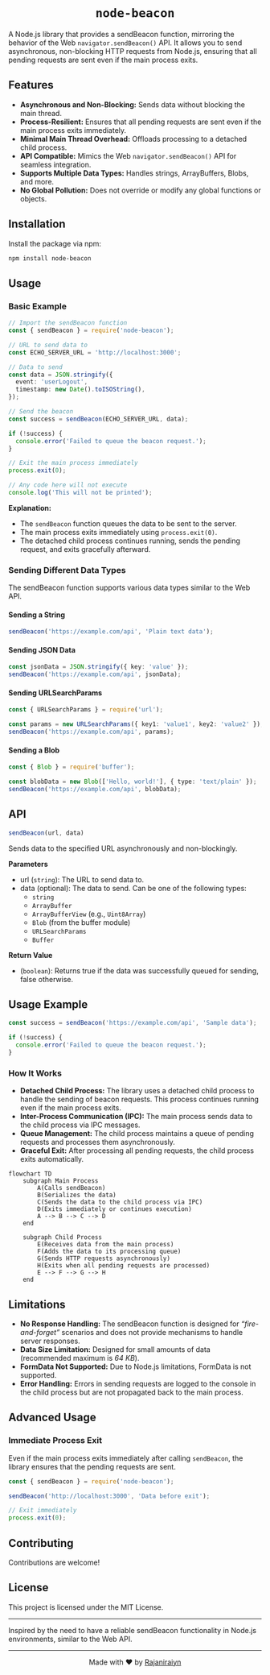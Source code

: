 <div align="center">

# `node-beacon`

</div>

A Node.js library that provides a sendBeacon function, mirroring the behavior of the Web `navigator.sendBeacon()` API. It allows you to send asynchronous, non-blocking HTTP requests from Node.js, ensuring that all pending requests are sent even if the main process exits.


## Features

 - **Asynchronous and Non-Blocking:** Sends data without blocking the main thread.
 - **Process-Resilient:** Ensures that all pending requests are sent even if the main process exits immediately.
 - **Minimal Main Thread Overhead:** Offloads processing to a detached child process.
 - **API Compatible:** Mimics the Web `navigator.sendBeacon()` API for seamless integration.
 - **Supports Multiple Data Types:** Handles strings, ArrayBuffers, Blobs, and more.
 - **No Global Pollution:** Does not override or modify any global functions or objects.

## Installation

Install the package via npm:

```bash
npm install node-beacon
```

## Usage

### Basic Example

```ts
// Import the sendBeacon function
const { sendBeacon } = require('node-beacon');

// URL to send data to
const ECHO_SERVER_URL = 'http://localhost:3000';

// Data to send
const data = JSON.stringify({
  event: 'userLogout',
  timestamp: new Date().toISOString(),
});

// Send the beacon
const success = sendBeacon(ECHO_SERVER_URL, data);

if (!success) {
  console.error('Failed to queue the beacon request.');
}

// Exit the main process immediately
process.exit(0);

// Any code here will not execute
console.log('This will not be printed');
```

**Explanation:**
 - The `sendBeacon` function queues the data to be sent to the server.
 - The main process exits immediately using `process.exit(0)`.
 - The detached child process continues running, sends the pending request, and exits gracefully afterward.

### Sending Different Data Types

The sendBeacon function supports various data types similar to the Web API.

#### Sending a String

```ts
sendBeacon('https://example.com/api', 'Plain text data');
```

#### Sending JSON Data

```ts
const jsonData = JSON.stringify({ key: 'value' });
sendBeacon('https://example.com/api', jsonData);
```

#### Sending URLSearchParams

```ts
const { URLSearchParams } = require('url');

const params = new URLSearchParams({ key1: 'value1', key2: 'value2' });
sendBeacon('https://example.com/api', params);
```

#### Sending a Blob

```ts
const { Blob } = require('buffer');

const blobData = new Blob(['Hello, world!'], { type: 'text/plain' });
sendBeacon('https://example.com/api', blobData);
```

## API

```ts
sendBeacon(url, data)
```

Sends data to the specified URL asynchronously and non-blockingly.

**Parameters**
 - url (`string`): The URL to send data to.
 - data (optional): The data to send. Can be one of the following types:
    - `string`
    - `ArrayBuffer`
    - `ArrayBufferView` (e.g., `Uint8Array`)
    - `Blob` (from the buffer module)
    - `URLSearchParams`
    - `Buffer`

**Return Value**
 - (`boolean`): Returns true if the data was successfully queued for sending, false otherwise.

## Usage Example

```ts
const success = sendBeacon('https://example.com/api', 'Sample data');

if (!success) {
  console.error('Failed to queue the beacon request.');
}
```

### How It Works

 - **Detached Child Process:** The library uses a detached child process to handle the sending of beacon requests. This process continues running even if the main process exits.
 - **Inter-Process Communication (IPC):** The main process sends data to the child process via IPC messages.
 - **Queue Management:** The child process maintains a queue of pending requests and processes them asynchronously.
 - **Graceful Exit:** After processing all pending requests, the child process exits automatically.

```mermaid
flowchart TD
    subgraph Main Process
        A(Calls sendBeacon)
        B(Serializes the data)
        C(Sends the data to the child process via IPC)
        D(Exits immediately or continues execution)
        A --> B --> C --> D
    end

    subgraph Child Process
        E(Receives data from the main process)
        F(Adds the data to its processing queue)
        G(Sends HTTP requests asynchronously)
        H(Exits when all pending requests are processed)
        E --> F --> G --> H
    end
```

## Limitations

 - **No Response Handling:** The sendBeacon function is designed for _“fire-and-forget”_ scenarios and does not provide mechanisms to handle server responses.
 - **Data Size Limitation:** Designed for small amounts of data (recommended maximum is _64 KB_).
 - **FormData Not Supported:** Due to Node.js limitations, FormData is not supported.
 - **Error Handling:** Errors in sending requests are logged to the console in the child process but are not propagated back to the main process.

## Advanced Usage

### Immediate Process Exit
Even if the main process exits immediately after calling `sendBeacon`, the library ensures that the pending requests are sent.

```ts
const { sendBeacon } = require('node-beacon');

sendBeacon('http://localhost:3000', 'Data before exit');

// Exit immediately
process.exit(0);
```

## Contributing

Contributions are welcome!

## License

This project is licensed under the MIT License.

---

Inspired by the need to have a reliable sendBeacon functionality in Node.js environments, similar to the Web API.

---

<div align="center">

Made with ❤️ by [Rajaniraiyn](https://github.com/rajaniraiyn)

</div>
